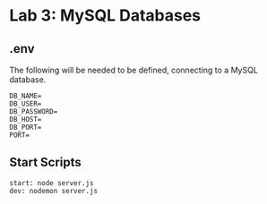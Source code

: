 # Lab 3: MySQL Databases

## .env

The following will be needed to be defined, connecting to a MySQL database.

    DB_NAME=
    DB_USER=
    DB_PASSWORD=
    DB_HOST=
    DB_PORT=
    PORT= 
## Start Scripts

    start: node server.js
    dev: nodemon server.js

